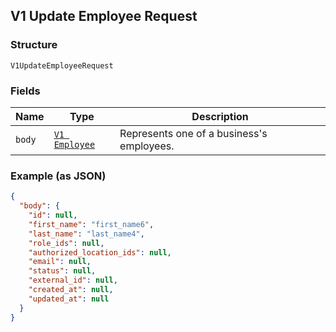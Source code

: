 ## V1 Update Employee Request

### Structure

`V1UpdateEmployeeRequest`

### Fields

| Name | Type | Description |
|  --- | --- | --- |
| `body` | [`V1 Employee`](/doc/models/v1-employee.md) | Represents one of a business's employees. |

### Example (as JSON)

```json
{
  "body": {
    "id": null,
    "first_name": "first_name6",
    "last_name": "last_name4",
    "role_ids": null,
    "authorized_location_ids": null,
    "email": null,
    "status": null,
    "external_id": null,
    "created_at": null,
    "updated_at": null
  }
}
```

